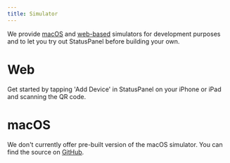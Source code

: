 ```yaml
---
title: Simulator
---
```


We provide [macOS](#macos) and [web-based](#web) simulators for development purposes and to let you try out StatusPanel before building your own.

# Web

Get started by tapping 'Add Device' in StatusPanel on your iPhone or iPad and scanning the QR code.

<script type="module" crossorigin src="./assets/$INDEX_FILENAME"></script>
<div id="root"></div>

# macOS

We don't currently offer pre-built version of the macOS simulator. You can find the source on [GitHub](https://github.com/inseven/statuspanel/tree/main/simulator/macos).
